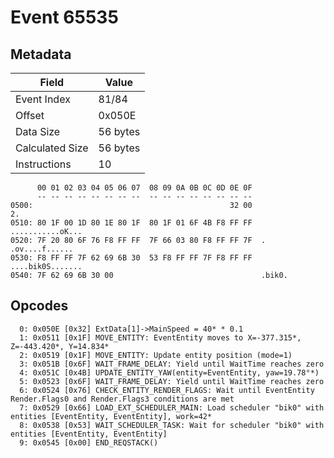 # Event 65535

## Metadata

| Field           | Value    |
|-----------------|----------|
| Event Index     | 81/84    |
| Offset          | 0x050E   |
| Data Size       | 56 bytes |
| Calculated Size | 56 bytes |
| Instructions    | 10       |

```
      00 01 02 03 04 05 06 07  08 09 0A 0B 0C 0D 0E 0F
      -- -- -- -- -- -- -- --  -- -- -- -- -- -- -- --
0500:                                            32 00                2.
0510: 80 1F 00 1D 80 1E 80 1F  80 1F 01 6F 4B F8 FF FF  ...........oK...
0520: 7F 20 80 6F 76 F8 FF FF  7F 66 03 80 F8 FF FF 7F  . .ov....f......
0530: F8 FF FF 7F 62 69 6B 30  53 F8 FF FF 7F F8 FF FF  ....bik0S.......
0540: 7F 62 69 6B 30 00                                 .bik0.          
```

## Opcodes

```
  0: 0x050E [0x32] ExtData[1]->MainSpeed = 40* * 0.1
  1: 0x0511 [0x1F] MOVE_ENTITY: EventEntity moves to X=-377.315*, Z=-443.420*, Y=14.834*
  2: 0x0519 [0x1F] MOVE_ENTITY: Update entity position (mode=1)
  3: 0x051B [0x6F] WAIT_FRAME_DELAY: Yield until WaitTime reaches zero
  4: 0x051C [0x4B] UPDATE_ENTITY_YAW(entity=EventEntity, yaw=19.78°*)
  5: 0x0523 [0x6F] WAIT_FRAME_DELAY: Yield until WaitTime reaches zero
  6: 0x0524 [0x76] CHECK_ENTITY_RENDER_FLAGS: Wait until EventEntity Render.Flags0 and Render.Flags3 conditions are met
  7: 0x0529 [0x66] LOAD_EXT_SCHEDULER_MAIN: Load scheduler "bik0" with entities [EventEntity, EventEntity], work=42*
  8: 0x0538 [0x53] WAIT_SCHEDULER_TASK: Wait for scheduler "bik0" with entities [EventEntity, EventEntity]
  9: 0x0545 [0x00] END_REQSTACK()
```
